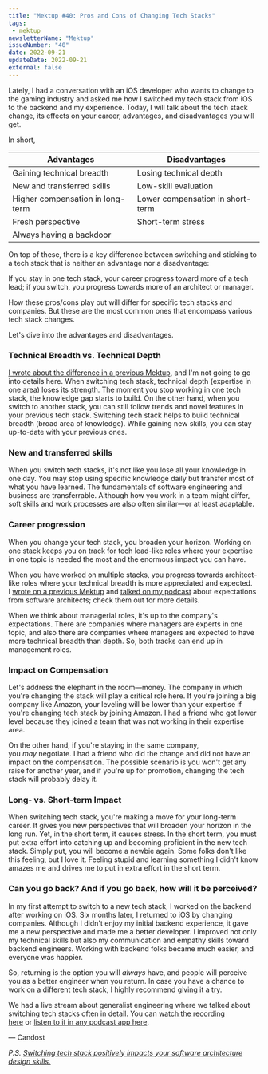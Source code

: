 ```yaml
---
title: "Mektup #40: Pros and Cons of Changing Tech Stacks"
tags:
 - mektup
newsletterName: "Mektup"
issueNumber: "40"
date: 2022-09-21
updateDate: 2022-09-21
external: false
---
```



Lately, I had a conversation with an iOS developer who wants to change to the gaming industry and asked me how I switched my tech stack from iOS to the backend and my experience. Today, I will talk about the tech stack change, its effects on your career, advantages, and disad­vantages you will get.

In short,

| Advantages | Disadvantages |
| ---- | ---- |
| Gaining technical breadth | Losing technical depth |
| New and transferred skills | Low-skill evaluation |
| Higher compensation in long-term | Lower compensation in short-term |
| Fresh perspective | Short-term stress |
| Always having a backdoor | |

On top of these, there is a key difference between switching and sticking to a tech stack that is neither an advantage nor a disadvantage:

If you stay in one tech stack, your career progress toward more of a tech lead; if you switch, you progress towards more of an architect or manager.

How these pros/cons play out will differ for specific tech stacks and companies. But these are the most common ones that encompass various tech stack changes.

Let's dive into the advantages and disadvantages.

### Technical Breadth vs. Technical Depth

[I wrote about the difference in a previous Mektup](/newsletter/mektup-8/), and I'm not going to go into details here. When switching tech stack, technical depth (expertise in one area) loses its strength. The moment you stop working in one tech stack, the knowledge gap starts to build. On the other hand, when you switch to another stack, you can still follow trends and novel features in your previous tech stack. Switching tech stack helps to build technical breadth (broad area of knowledge). While gaining new skills, you can stay up-to-date with your previous ones.

### New and transferred skills

When you switch tech stacks, it's not like you lose all your knowledge in one day. You may stop using specific knowledge daily but transfer most of what you have learned. The fundamentals of software enginee­ring and business are transferrable. Although how you work in a team might differ, soft skills and work processes are also often similar—or at least adaptable.

### Career progression

When you change your tech stack, you broaden your horizon. Working on one stack keeps you on track for tech lead-like roles where your expertise in one topic is needed the most and the enormous impact you can have.

When you have worked on multiple stacks, you prog­ress towards architect-like roles where your technical breadth is more appreciated and expected. I [wrote on a previous Mektup](/newsletter/mektup-7/) and [talked on my podcast](https://candost.substack.com/p/19-software-architect-role-and-archicture) about expecta­tions from software architects; check them out for more details.

When we think about managerial roles, it's up to the company's expectations. There are companies where managers are experts in one topic, and also there are companies where managers are expected to have more technical breadth than depth. So, both tracks can end up in management roles.

### Impact on Compensation

Let's address the elephant in the room—money. The company in which you're changing the stack will play a critical role here. If you're joining a big company like Amazon, your leveling will be lower than your expertise if you're changing tech stack by joining Amazon. I had a friend who got lower level because they joined a team that was not working in their expertise area.

On the other hand, if you're staying in the same company, you _may_ negotiate. I had a friend who did the change and did not have an impact on the compensation. The possible scenario is you won't get any raise for another year, and if you're up for promotion, changing the tech stack will probably delay it.

### Long- vs. Short-term Impact

When switching tech stack, you're making a move for your long-term career. It gives you new perspectives that will broaden your horizon in the long run. Yet, in the short term, it causes stress. In the short term, you must put extra effort into catching up and becoming proficient in the new tech stack. Simply put, you will become a newbie again. Some folks don't like this fee­ling, but I love it. Feeling stupid and learning something I didn't know amazes me and drives me to put in extra effort in the short term.

### Can you go back? And if you go back, how will it be perceived?

In my first attempt to switch to a new tech stack, I worked on the backend after working on iOS. Six months later, I returned to iOS by changing companies. Although I didn't enjoy my initial backend experience, it gave me a new perspective and made me a better developer. I improved not only my technical skills but also my communication and empathy skills toward backend engineers. Working with backend folks became much easier, and everyone was happier.

So, returning is the option you will _always_ have, and people will perceive you as a better engineer when you return. In case you have a chance to work on a different tech stack, I highly recommend giving it a try.

We had a live stream about generalist engineering where we talked about switching tech stacks often in detail. You can [watch the recording here](https://superpeer.com/candost/event/12-the-life-of-a-generalist-engineer?ref=candost.blog) or [listen to it in any podcast app here](https://candost.substack.com/p/12-the-life-of-a-generalist-software-engineer).

— Candost

_P.S. [Switching tech stack positively impacts your software architecture design skills.](/how-to-approach-software-architecture-design/)_
